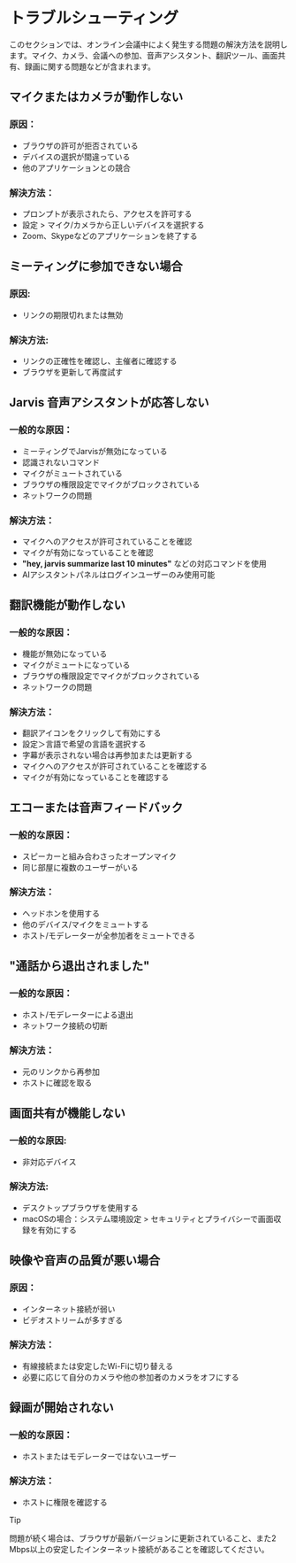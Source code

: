 # トラブルシューティング

このセクションでは、オンライン会議中によく発生する問題の解決方法を説明します。マイク、カメラ、会議への参加、音声アシスタント、翻訳ツール、画面共有、録画に関する問題などが含まれます。

## マイクまたはカメラが動作しない

### 原因：

- ブラウザの許可が拒否されている
- デバイスの選択が間違っている
- 他のアプリケーションとの競合

### 解決方法：

- プロンプトが表示されたら、アクセスを許可する
- 設定 > マイク/カメラから正しいデバイスを選択する
- Zoom、Skypeなどのアプリケーションを終了する

## ミーティングに参加できない場合

### 原因:

- リンクの期限切れまたは無効

### 解決方法:

- リンクの正確性を確認し、主催者に確認する
- ブラウザを更新して再度試す

## Jarvis 音声アシスタントが応答しない

### 一般的な原因：

- ミーティングでJarvisが無効になっている
- 認識されないコマンド
- マイクがミュートされている
- ブラウザの権限設定でマイクがブロックされている
- ネットワークの問題

### 解決方法：

- マイクへのアクセスが許可されていることを確認
- マイクが有効になっていることを確認
- **"hey, jarvis summarize last 10 minutes"** などの対応コマンドを使用
- AIアシスタントパネルはログインユーザーのみ使用可能

## 翻訳機能が動作しない

### 一般的な原因：

- 機能が無効になっている
- マイクがミュートになっている
- ブラウザの権限設定でマイクがブロックされている
- ネットワークの問題

### 解決方法：

- 翻訳アイコンをクリックして有効にする
- 設定＞言語で希望の言語を選択する
- 字幕が表示されない場合は再参加または更新する
- マイクへのアクセスが許可されていることを確認する
- マイクが有効になっていることを確認する

## エコーまたは音声フィードバック

### 一般的な原因：

- スピーカーと組み合わさったオープンマイク
- 同じ部屋に複数のユーザーがいる

### 解決方法：

- ヘッドホンを使用する
- 他のデバイス/マイクをミュートする
- ホスト/モデレーターが全参加者をミュートできる

## "通話から退出されました"

### 一般的な原因：

- ホスト/モデレーターによる退出
- ネットワーク接続の切断

### 解決方法：

- 元のリンクから再参加
- ホストに確認を取る

## 画面共有が機能しない

### 一般的な原因:

- 非対応デバイス

### 解決方法:

- デスクトップブラウザを使用する
- macOSの場合：システム環境設定 > セキュリティとプライバシーで画面収録を有効にする

## 映像や音声の品質が悪い場合

### 原因：

- インターネット接続が弱い
- ビデオストリームが多すぎる

### 解決方法：

- 有線接続または安定したWi-Fiに切り替える
- 必要に応じて自分のカメラや他の参加者のカメラをオフにする

## 録画が開始されない

### 一般的な原因：

- ホストまたはモデレーターではないユーザー

### 解決方法：

- ホストに権限を確認する

> [!TIP]
> 問題が続く場合は、ブラウザが最新バージョンに更新されていること、また2 Mbps以上の安定したインターネット接続があることを確認してください。
